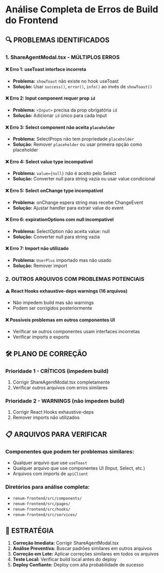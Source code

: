 # Análise Completa de Erros de Build do Frontend

## 🔍 PROBLEMAS IDENTIFICADOS

### 1. **ShareAgentModal.tsx - MÚLTIPLOS ERROS**

#### ❌ Erro 1: useToast interface incorreta
- **Problema:** `showToast` não existe no hook useToast
- **Solução:** Usar `success()`, `error()`, `info()` ao invés de `showToast()`

#### ❌ Erro 2: Input component requer prop `id`
- **Problema:** `<Input>` precisa da prop obrigatória `id`
- **Solução:** Adicionar `id` único para cada Input

#### ❌ Erro 3: Select component não aceita `placeholder`
- **Problema:** SelectProps não tem propriedade `placeholder`
- **Solução:** Remover `placeholder` ou usar primeira opção como placeholder

#### ❌ Erro 4: Select value type incompatível
- **Problema:** `value={null}` não é aceito pelo Select
- **Solução:** Converter null para string vazia ou usar value condicional

#### ❌ Erro 5: Select onChange type incompatível
- **Problema:** onChange espera string mas recebe ChangeEvent
- **Solução:** Ajustar handler para extrair value do event

#### ❌ Erro 6: expirationOptions com null incompatível
- **Problema:** SelectOption não aceita value: null
- **Solução:** Converter null para string vazia

#### ❌ Erro 7: Import não utilizado
- **Problema:** `UserPlus` importado mas não usado
- **Solução:** Remover import

### 2. **OUTROS ARQUIVOS COM PROBLEMAS POTENCIAIS**

#### ⚠️ React Hooks exhaustive-deps warnings (16 arquivos)
- Não impedem build mas são warnings
- Podem ser corrigidos posteriormente

#### ❌ Possíveis problemas em outros componentes UI
- Verificar se outros componentes usam interfaces incorretas
- Verificar imports e exports

## 🛠️ PLANO DE CORREÇÃO

### Prioridade 1 - CRÍTICOS (impedem build)
1. Corrigir ShareAgentModal.tsx completamente
2. Verificar outros arquivos com erros similares

### Prioridade 2 - WARNINGS (não impedem build)
1. Corrigir React Hooks exhaustive-deps
2. Remover imports não utilizados

## 📋 ARQUIVOS PARA VERIFICAR

### Componentes que podem ter problemas similares:
- Qualquer arquivo que use `useToast`
- Qualquer arquivo que use componentes UI (Input, Select, etc.)
- Arquivos com imports de `apiClient`

### Diretórios para análise completa:
- `renum-frontend/src/components/`
- `renum-frontend/src/pages/`
- `renum-frontend/src/hooks/`
- `renum-frontend/src/services/`

## 🎯 ESTRATÉGIA

1. **Correção Imediata:** Corrigir ShareAgentModal.tsx
2. **Análise Preventiva:** Buscar padrões similares em outros arquivos
3. **Correção em Lote:** Aplicar correções similares em todos os arquivos
4. **Teste Local:** Verificar build local antes do deploy
5. **Deploy Confiante:** Deploy com alta probabilidade de sucesso